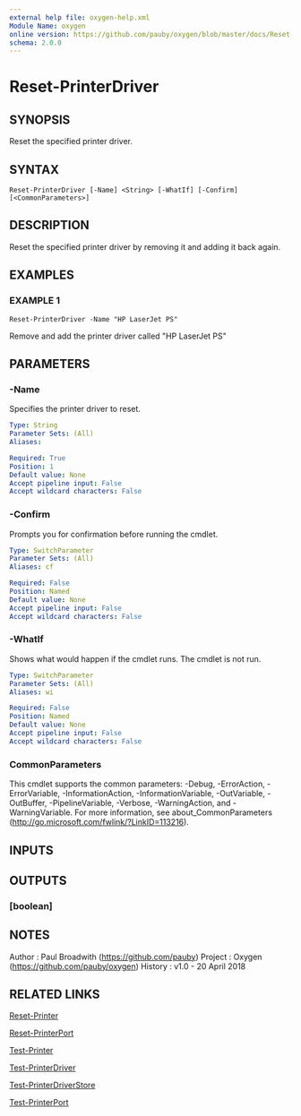 ```yaml
---
external help file: oxygen-help.xml
Module Name: oxygen
online version: https://github.com/pauby/oxygen/blob/master/docs/Reset-PrinterDriver.md
schema: 2.0.0
---
```


# Reset-PrinterDriver

## SYNOPSIS
Reset the specified printer driver.

## SYNTAX

```
Reset-PrinterDriver [-Name] <String> [-WhatIf] [-Confirm] [<CommonParameters>]
```

## DESCRIPTION
Reset the specified printer driver by removing it and adding it back again.

## EXAMPLES

### EXAMPLE 1
```
Reset-PrinterDriver -Name "HP LaserJet PS"
```

Remove and add the printer driver called "HP LaserJet PS"

## PARAMETERS

### -Name
Specifies the printer driver to reset.

```yaml
Type: String
Parameter Sets: (All)
Aliases:

Required: True
Position: 1
Default value: None
Accept pipeline input: False
Accept wildcard characters: False
```

### -Confirm
Prompts you for confirmation before running the cmdlet.

```yaml
Type: SwitchParameter
Parameter Sets: (All)
Aliases: cf

Required: False
Position: Named
Default value: None
Accept pipeline input: False
Accept wildcard characters: False
```

### -WhatIf
Shows what would happen if the cmdlet runs.
The cmdlet is not run.

```yaml
Type: SwitchParameter
Parameter Sets: (All)
Aliases: wi

Required: False
Position: Named
Default value: None
Accept pipeline input: False
Accept wildcard characters: False
```

### CommonParameters
This cmdlet supports the common parameters: -Debug, -ErrorAction, -ErrorVariable, -InformationAction, -InformationVariable, -OutVariable, -OutBuffer, -PipelineVariable, -Verbose, -WarningAction, and -WarningVariable.
For more information, see about_CommonParameters (http://go.microsoft.com/fwlink/?LinkID=113216).

## INPUTS

## OUTPUTS

### [boolean]

## NOTES
Author  : Paul Broadwith (https://github.com/pauby)
Project : Oxygen (https://github.com/pauby/oxygen)
History : v1.0 - 20 April 2018

## RELATED LINKS

[Reset-Printer]()

[Reset-PrinterPort]()

[Test-Printer]()

[Test-PrinterDriver]()

[Test-PrinterDriverStore]()

[Test-PrinterPort]()

